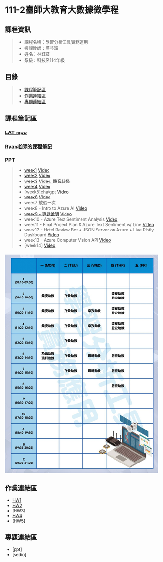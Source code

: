 # 111-2臺師大教育大數據微學程

## 課程資訊
> + 課程名稱：學習分析工具實務運用
> + 授課教師：蔡芸琤
> + 姓名：林鈺茹
> + 系級：科技系114年級
## 目錄
> + [課程筆記區](https://github.com/Lindergithub/LAT/edit/main/README.md#%E8%AA%B2%E7%A8%8B%E7%AD%86%E8%A8%98%E5%8D%80)
> + [作業連結區](https://github.com/Lindergithub/LAT/edit/main/README.md#%E4%BD%9C%E6%A5%AD%E9%80%A3%E7%B5%90%E5%8D%80)
> + [專題連結區](https://github.com/Lindergithub/LAT/edit/main/README.md#%E5%B0%88%E9%A1%8C%E9%80%A3%E7%B5%90%E5%8D%80)
## 課程筆記區
### [LAT repo](https://docs.google.com/spreadsheets/d/e/2PACX-1vT_zJV6gYfbNv8irou82vBJjx76eTwu8-oBLzV5VlQhuD8eNychjpKbTCAZgGJKv5og303hZdXX_ygo/pubhtml#)
### [Ryan老師的課程筆記](https://hospitable-top-f1b.notion.site/111-2-NTNU-31ed6721887f4b24bd52c6102a8d99c7)
### PPT 
> + [week1](https://docs.google.com/presentation/d/e/2PACX-1vSInSmBw4pmnFj-4BoVDQcXDkXJ23WMGXBWPkHTTm99t0rigaeIYzMpjC8Q7nKu9SZWeNAs6q1Wy5ZE/pub?start=false&loop=false&delayms=3000&slide=id.p)
> [Video](https://www.youtube.com/watch?v=xm7m9u6jUgc)
> + [week2](https://docs.google.com/presentation/d/e/2PACX-1vT-TbdyqnFFYyOREkTHFGj8OMr3z4-77otHUtDB1PZk_hy4H1sO0_ZXdsaTg1qping-CP_2kEhcvlu0/pub?start=false&loop=false&delayms=3000&slide=id.p)
> [Video](https://www.youtube.com/watch?v=HoPOMwI2NhA)
> + [week3](https://docs.google.com/presentation/d/e/2PACX-1vRQ-QbIIGrpvbC7PkYFtWhT8hhT2pREfIYP5OxiYPF125Ag1u4ln-f7EKR_znsU-bM1z-RrxFY3qHba/pub?start=false&loop=false&delayms=3000&slide=id.p)
> [Video. 聲音超怪](https://www.youtube.com/watch?v=0Ug8Pr7miOo)
> + [week4](https://docs.google.com/presentation/d/e/2PACX-1vQTkndQGs2LVuR27vv0lbSpZPKY6j-7pNcF4SvSTZhflcTOi2XxCp8iSFgxiX5KoB61cI9ZPZix8Vn5/pub?start=false&loop=false&delayms=3000&slide=id.p)
> [Video](https://www.youtube.com/watch?v=lv04AXEq0Rk)
> + [week5]chatgpt
> [Video](https://www.youtube.com/watch?v=d7c-pGlJAOI)
> + [week6](https://docs.google.com/presentation/d/e/2PACX-1vSF3Y3YNF7rwKxFz4tKxHwZY1qOdM17iDWN9emYrDkXIHYdIDXxOtS2j5sfq18HPO6w4-ye7ekB9lvN/pub?start=false&loop=false&delayms=3000&slide=id.p)
> [Video](https://www.youtube.com/watch?v=D-k57QOvRlg)
> + week7 放假一次
> + week8 - Intro to Azure AI
> [Video](https://www.youtube.com/watch?v=JYiXyxKLJc0&list=PL6HWDH-x2DrlD4A3T94sORnZEltA3WKdb&index=2)
> + [week9 - 專題說明](https://docs.google.com/presentation/d/e/2PACX-1vSdW6bWsDN67PZCfNunXnGfpgvxR2GFO39zJbeqFaUX9xzkGeUkO-vOo5lxuvg-aIvZC7IwjDJdt0iM/pub?start=false&loop=false&delayms=3000&slide=id.g23dd2219a46_0_124)
> [Video](https://www.youtube.com/watch?v=5n80gistmxU)
> + week10 - Azure Text Sentiment Analysis
> [Video](https://www.youtube.com/watch?v=HTvl5skHsck&list=PL6HWDH-x2DrlD4A3T94sORnZEltA3WKdb&index=3&t=637s)
> + week11 - Final Project Plan & Azure Text Sentiment w/ Line
> [Video](https://www.youtube.com/watch?v=GLZ9rVEa_54&list=PL6HWDH-x2DrlD4A3T94sORnZEltA3WKdb&index=4)
> + week12 - Hotel Review Bot + JSON Server on Azure + Live Plotly Dashboard
> [Video](https://www.youtube.com/watch?v=llSEt0FbQT4&list=PL6HWDH-x2DrlD4A3T94sORnZEltA3WKdb&index=5)
> + week13 - Azure Computer Vision API
> [Video](https://www.youtube.com/watch?v=oNyrigYdVio&list=PL6HWDH-x2DrlD4A3T94sORnZEltA3WKdb&index=6)
> + [week14]
> [Video]()

### ![助教時間](001.jpg)
## 作業連結區
+ [HW1](https://github.com/Lindergithub/LAT/blob/main/lat_hw1.ipynb)
+ [HW2](https://github.com/Lindergithub/LAT/blob/main/0621.ipynb)
+ [HW3]
+ [HW4](https://github.com/Lindergithub/LAT/blob/main/HW4/README.md)
+ [HW5]
## 專題連結區
+ [ppt]
+ [vedio]
